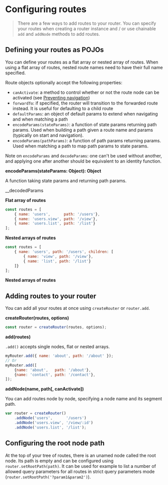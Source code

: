 # Configuring routes

> There are a few ways to add routes to your router. You can specify your routes when creating a router instance and / or use chainable `add` and `addNode` methods to add routes.

## Defining your routes as POJOs

You can define your routes as a flat array or nested array of routes. When using a flat array of routes, nested route names need to have their full name specified.

Route objects optionally accept the following properties:
- `canActivate`: a method to control whether or not the route node can be activated (see [Preventing navigation](/docs/preventing-navigation.html))
- `forwardTo`: if specified, the router will transition to the forwarded route instead. It is useful for defaulting to a child route
- `defaultParams`: an object of default params to extend when navigating and when matching a path
- `encodeParams(stateParams)`: a function of state params returning path params. Used when building a path given a route name and params (typically on start and navigation).
- `encodeParams(pathParams)`: a function of path params returning params. Used when matching a path to map path params to state params.

Note on `encodeParams` and `decodeParams`: one can't be used without another, and applying one after another should be equivalent to an identity function.

__encodeParams(stateParams: Object): Object__

A function taking state params and returning path params.

__decodedParams

__Flat array of routes__

```javascript
const routes = [
    { name: 'users',      path: '/users'},
    { name: 'users.view', path: '/view'},
    { name: 'users.list', path: '/list'}
];
```

__Nested arrays of routes__


```javascript
const routes = [
    { name: 'users', path: '/users', children: [
        { name: 'view', path: '/view'},
        { name: 'list', path: '/list'}
    ]}
];
```


__Nested arrays of routes__

## Adding routes to your router

You can add all your routes at once using `createRouter` or `router.add`.

__createRouter(routes, options)__

```javascript
const router = createRouter(routes, options);
```

__add(routes)__

`.add()` accepts single nodes, flat or nested arrays.

```javascript
myRouter.add({ name: 'about', path: '/about' });
// Or
myRouter.add([
    {name: 'about',   path: '/about'},
    {name: 'contact', path: '/contact'},
]);
```

__addNode(name, path[, canActivate])__

You can add routes node by node, specifying a node name and its segment path.

```javascript
var router = createRouter()
    .addNode('users',      '/users')
    .addNode('users.view', '/view/:id')
    .addNode('users.list', '/list');
```

## Configuring the root node path

At the top of your tree of routes, there is an unamed node called the root node. Its path is empty and can be configured using `router.setRootPath(path)`. It can be used for example to list a number of allowed query parameters for all routes in strict query parameters mode (`router.setRootPath('?param1&param2')`).
